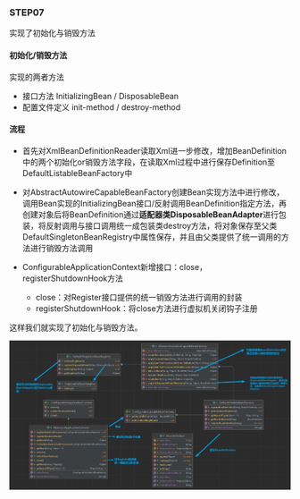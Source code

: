### STEP07
实现了初始化与销毁方法

#### 初始化/销毁方法
实现的两者方法
- 接口方法 InitializingBean / DisposableBean
- 配置文件定义 init-method / destroy-method
#### 流程
- 首先对XmlBeanDefinitionReader读取Xml进一步修改，增加BeanDefinition中的两个初始化or销毁方法字段，在读取Xml过程中进行保存Definition至DefaultListableBeanFactory中

- 对AbstractAutowireCapableBeanFactory创建Bean实现方法中进行修改，调用Bean实现的InitializingBean接口/反射调用BeanDefinition指定方法，再创建对象后将BeanDefinition通过**适配器类DisposableBeanAdapter**进行包装，将反射调用与接口调用统一成包装类destroy方法，将对象保存至父类DefaultSingletonBeanRegistry中属性保存，并且由父类提供了统一调用的方法进行销毁方法调用
- ConfigurableApplicationContext新增接口：close，registerShutdownHook方法
  - close：对Register接口提供的统一销毁方法进行调用的封装
  - registerShutdownHook：将close方法进行虚拟机关闭钩子注册

这样我们就实现了初始化与销毁方法。

![image-20230319161148831](https://raw.githubusercontent.com/yancy0109/image/main/img/image-20230319161148831.png)